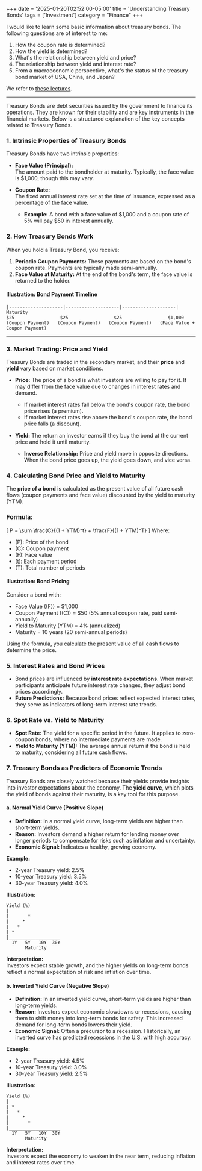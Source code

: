 +++
date = '2025-01-20T02:52:00-05:00'
title = 'Understanding Treasury Bonds'
tags = ['Investment']
category = "Finance"
+++

I would like to learn some basic information about treasury bonds. The following questions are of interest to me:
1. How the coupon rate is determined?
2. How the yield is determined?
3. What's the relationship between yield and price? 
4. The relationship between yield and interest rate? 
5. From a macroeconomic perspective, what's the status of the treasury bond market of USA, China, and Japan?

We refer to [these lectures](https://ocw.mit.edu/courses/15-401-finance-theory-i-fall-2008/pages/video-lectures-and-slides/fixed-income-securities/).

--- 

Treasury Bonds are debt securities issued by the government to finance its operations. They are known for their stability and are key instruments in the financial markets. Below is a structured explanation of the key concepts related to Treasury Bonds.


### **1. Intrinsic Properties of Treasury Bonds**
Treasury Bonds have two intrinsic properties:
- **Face Value (Principal):**  
  The amount paid to the bondholder at maturity. Typically, the face value is $1,000, though this may vary.
  
- **Coupon Rate:**  
  The fixed annual interest rate set at the time of issuance, expressed as a percentage of the face value.  
  - **Example:** A bond with a face value of $1,000 and a coupon rate of 5% will pay $50 in interest annually.


### **2. How Treasury Bonds Work**
When you hold a Treasury Bond, you receive:
1. **Periodic Coupon Payments:** These payments are based on the bond's coupon rate. Payments are typically made semi-annually.  
2. **Face Value at Maturity:** At the end of the bond's term, the face value is returned to the holder.

#### **Illustration: Bond Payment Timeline**
```
|--------------------|--------------------|--------------------| Maturity
$25                 $25                 $25                 $1,000
(Coupon Payment)   (Coupon Payment)   (Coupon Payment)   (Face Value + Coupon Payment)
```

---

### **3. Market Trading: Price and Yield**
Treasury Bonds are traded in the secondary market, and their **price** and **yield** vary based on market conditions.

- **Price:** The price of a bond is what investors are willing to pay for it. It may differ from the face value due to changes in interest rates and demand.  
  - If market interest rates fall below the bond's coupon rate, the bond price rises (a premium).  
  - If market interest rates rise above the bond's coupon rate, the bond price falls (a discount).

- **Yield:** The return an investor earns if they buy the bond at the current price and hold it until maturity.  
  - **Inverse Relationship:** Price and yield move in opposite directions. When the bond price goes up, the yield goes down, and vice versa.


### **4. Calculating Bond Price and Yield to Maturity**
The **price of a bond** is calculated as the present value of all future cash flows (coupon payments and face value) discounted by the yield to maturity (YTM).  
### Formula:
\[
P = \sum \frac{C}{(1 + YTM)^t} + \frac{F}{(1 + YTM)^T}
\]
Where:  
- \(P\): Price of the bond  
- \(C\): Coupon payment  
- \(F\): Face value  
- \(t\): Each payment period  
- \(T\): Total number of periods  

#### **Illustration: Bond Pricing**
Consider a bond with:  
- Face Value (\(F\)) = $1,000  
- Coupon Payment (\(C\)) = $50 (5% annual coupon rate, paid semi-annually)  
- Yield to Maturity (YTM) = 4% (annualized)  
- Maturity = 10 years (20 semi-annual periods)

Using the formula, you calculate the present value of all cash flows to determine the price.


### **5. Interest Rates and Bond Prices**
- Bond prices are influenced by **interest rate expectations**. When market participants anticipate future interest rate changes, they adjust bond prices accordingly.  
- **Future Predictions:** Because bond prices reflect expected interest rates, they serve as indicators of long-term interest rate trends.


### **6. Spot Rate vs. Yield to Maturity**
- **Spot Rate:** The yield for a specific period in the future. It applies to zero-coupon bonds, where no intermediate payments are made.  
- **Yield to Maturity (YTM):** The average annual return if the bond is held to maturity, considering all future cash flows.


### **7. Treasury Bonds as Predictors of Economic Trends**
Treasury Bonds are closely watched because their yields provide insights into investor expectations about the economy. The **yield curve**, which plots the yield of bonds against their maturity, is a key tool for this purpose.

#### **a. Normal Yield Curve (Positive Slope)**  
- **Definition:** In a normal yield curve, long-term yields are higher than short-term yields.  
- **Reason:** Investors demand a higher return for lending money over longer periods to compensate for risks such as inflation and uncertainty.  
- **Economic Signal:** Indicates a healthy, growing economy.  

**Example:**  
- 2-year Treasury yield: 2.5%  
- 10-year Treasury yield: 3.5%  
- 30-year Treasury yield: 4.0%  

**Illustration:**  
```
Yield (%)
|
|       *
|     *   
|   *     
| *        
|___________________
  1Y   5Y   10Y  30Y
       Maturity
```

**Interpretation:**  
Investors expect stable growth, and the higher yields on long-term bonds reflect a normal expectation of risk and inflation over time.

#### **b. Inverted Yield Curve (Negative Slope)**  
- **Definition:** In an inverted yield curve, short-term yields are higher than long-term yields.  
- **Reason:** Investors expect economic slowdowns or recessions, causing them to shift money into long-term bonds for safety. This increased demand for long-term bonds lowers their yield.  
- **Economic Signal:** Often a precursor to a recession. Historically, an inverted curve has predicted recessions in the U.S. with high accuracy.  

**Example:**  
- 2-year Treasury yield: 4.5%  
- 10-year Treasury yield: 3.0%  
- 30-year Treasury yield: 2.5%  

**Illustration:**  
```
Yield (%)
|
| *        
|   *      
|     *    
|       *  
|___________________
  1Y   5Y   10Y  30Y
       Maturity
```

**Interpretation:**  
Investors expect the economy to weaken in the near term, reducing inflation and interest rates over time.


